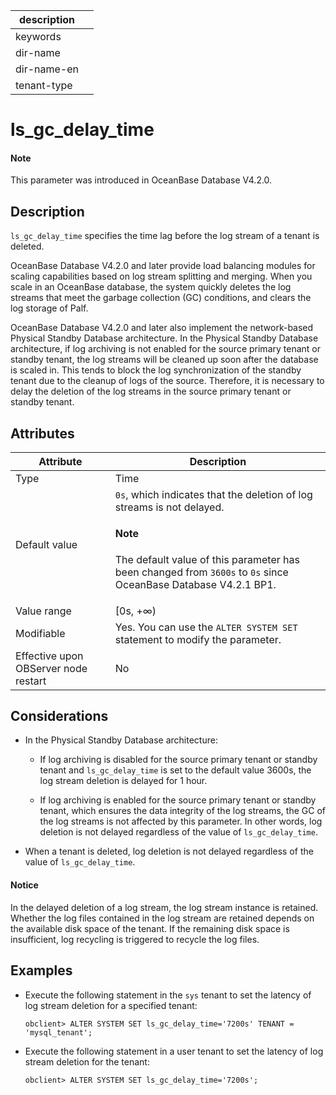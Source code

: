 | description ||
|---|---|
| keywords ||
| dir-name ||
| dir-name-en ||
| tenant-type ||

# ls_gc_delay_time

<main id="notice" type='explain'>
  <h4>Note</h4>
  <p>This parameter was introduced in OceanBase Database V4.2.0. </p>
</main>

## Description

`ls_gc_delay_time` specifies the time lag before the log stream of a tenant is deleted.

OceanBase Database V4.2.0 and later provide load balancing modules for scaling capabilities based on log stream splitting and merging. When you scale in an OceanBase database, the system quickly deletes the log streams that meet the garbage collection (GC) conditions, and clears the log storage of Palf.

OceanBase Database V4.2.0 and later also implement the network-based Physical Standby Database architecture. In the Physical Standby Database architecture, if log archiving is not enabled for the source primary tenant or standby tenant, the log streams will be cleaned up soon after the database is scaled in. This tends to block the log synchronization of the standby tenant due to the cleanup of logs of the source. Therefore, it is necessary to delay the deletion of the log streams in the source primary tenant or standby tenant.

## Attributes

| **Attribute** | **Description** |
| -------- | -------- |
| Type | Time |
| Default value | `0s`, which indicates that the deletion of log streams is not delayed. <main id="notice" type='explain'><h4>Note</h4><p>The default value of this parameter has been changed from `3600s` to `0s` since OceanBase Database V4.2.1 BP1. </p></main> |
| Value range | [0s, +∞) |
| Modifiable | Yes. You can use the `ALTER SYSTEM SET` statement to modify the parameter.  |
| Effective upon OBServer node restart | No |

## Considerations

* In the Physical Standby Database architecture:

   * If log archiving is disabled for the source primary tenant or standby tenant and `ls_gc_delay_time` is set to the default value 3600s, the log stream deletion is delayed for 1 hour.

   * If log archiving is enabled for the source primary tenant or standby tenant, which ensures the data integrity of the log streams, the GC of the log streams is not affected by this parameter. In other words, log deletion is not delayed regardless of the value of `ls_gc_delay_time`.

* When a tenant is deleted, log deletion is not delayed regardless of the value of `ls_gc_delay_time`.

<main id="notice" type='notice'>
    <h4>Notice</h4>
    <p>In the delayed deletion of a log stream, the log stream instance is retained. Whether the log files contained in the log stream are retained depends on the available disk space of the tenant. If the remaining disk space is insufficient, log recycling is triggered to recycle the log files. </p>
  </main>

## Examples

* Execute the following statement in the `sys` tenant to set the latency of log stream deletion for a specified tenant:

   ```shell
   obclient> ALTER SYSTEM SET ls_gc_delay_time='7200s' TENANT = 'mysql_tenant';
   ```

* Execute the following statement in a user tenant to set the latency of log stream deletion for the tenant:

   ```shell
   obclient> ALTER SYSTEM SET ls_gc_delay_time='7200s';
   ```
